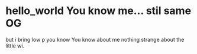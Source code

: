# hello_world  You know me... stil same OG
but i bring low p you know
You know about me
nothing strange about the little wi.
